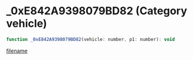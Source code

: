 # _0xE842A9398079BD82 (Category vehicle)

```js
function _0xE842A9398079BD82(vehicle: number, p1: number): void
```

[filename](_0xE842A9398079BD82_m.md ':include')